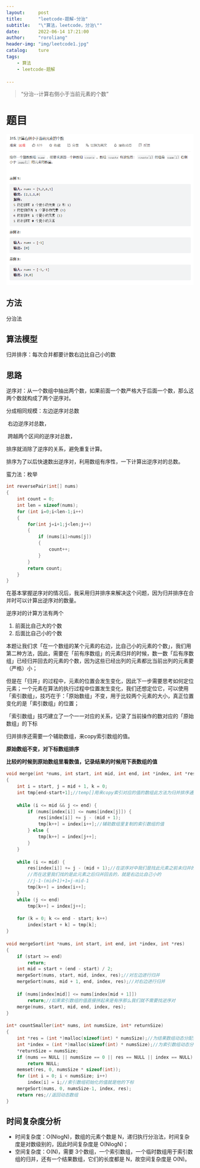 ```yaml
---
layout:		post
title:		"leetcode-题解-分治"
subtitle:	"\"算法，leetcode，分治\""
date:		2022-06-14 17:21:00
author:		"roroliang"
header-img:	"img/leetcode1.jpg"
catalog:	ture
tags:
    - 算法
    - leetcode-题解
    
---
```




> “分治--计算右侧小于当前元素的个数”









# 题目

![leetcode01](/img/leetcode/leetcode01.png)

## 方法

分治法

## 算法模型

归并排序：每次合并都要计数右边比自己小的数

## 思路

逆序对：从一个数组中抽出两个数，如果前面一个数严格大于后面一个数，那么这两个数就构成了两个逆序对。

分成相同规模：左边逆序对总数

​						   右边逆序对总数，

​							跨越两个区间的逆序对总数，

排序就消除了逆序的关系，避免重复计算。

排序为了以后快速数出逆序对，利用数组有序性，一下计算出逆序对的总数。

蛮力法：枚举

```c
int reversePair(int[] nums)
{
	int count = 0;
	int len = sizeof(nums);
    for (int i=0;i<len-1;i++)
    {
        for(int j=i+1;j<len;j++)
        {
            if (nums[i]>nums[j])
            {
                count++;
            }
        }
        return count;
    }
}
```

在基本掌握逆序对的情况后，我采用归并排序来解决这个问题，因为归并排序在合并时可以计算出逆序对的数量。

逆序对的计算方法有两个

1. 前面比自己大的个数
2. 后面比自己小的个数

本题让我们求「在一个数组的某个元素的右边，比自己小的元素的个数」，我们用第二种方法，因此，需要在「前有序数组」的元素归并的时候，数一数「后有序数组」已经归并回去的元素的个数，因为这些已经出列的元素都比当前出列的元素要（严格）小；

但是在「归并」的过程中，元素的位置会发生变化，因此下一步需要思考如何定位元素；一个元素在算法的执行过程中位置发生变化，我们还想定位它，可以使用「索引数组」，技巧在于：「原始数组」不变，用于比较两个元素的大小，真正位置变化的是「索引数组」的位置；

「索引数组」技巧建立了一个一一对应的关系，记录了当前操作的数对应的「原始数组」的下标

归并排序还需要一个辅助数组，来copy索引数组的值。

**原始数组不变，对下标数组排序**

**比较的时候到原始数组里看数值，记录结果的时候用下表数组的值**

```c
void merge(int *nums, int start, int mid, int end, int *index, int *res)
{
    int i = start, j = mid + 1, k = 0;
    int tmp[end-start+1];//temp[]用来copy索引对应的值的数组此方法为归并排序通用

    while (i <= mid && j <= end) {
        if (nums[index[i]] <= nums[index[j]]) {
            res[index[i]] += j - (mid + 1);
            tmp[k++] = index[i++];//辅助数组里复制的索引数组的值
        } else {
            tmp[k++] = index[j++];
        }
    }

    while (i <= mid) {
        res[index[i]] += j - (mid + 1);//在逆序对中我们是找此元素之前未归并的元素个数
        //而在这里我们找的是此元素之后归并回去的，就是右边比自己小的
        //j-1-(mid+1)+1=j-mid-1
        tmp[k++] = index[i++];
    }
    while (j <= end)
        tmp[k++] = index[j++];

    for (k = 0; k <= end - start; k++)
        index[start + k] = tmp[k];
}

void mergeSort(int *nums, int start, int end, int *index, int *res)
{
    if (start >= end)
        return;
    int mid = start + (end - start) / 2;
    mergeSort(nums, start, mid, index, res);//对左边进行归并
    mergeSort(nums, mid + 1, end, index, res);//对右边进行归并

    if (nums[index[mid]] <= nums[index[mid + 1]])
        return;//如果索引数组的值直接拼起来是有序那么我们就不需要找逆序对
    merge(nums, start, mid, end, index, res);
}

int* countSmaller(int* nums, int numsSize, int* returnSize)
{
    int *res = (int *)malloc(sizeof(int) * numsSize);//为结果数组动态分配空间
    int *index = (int *)malloc(sizeof(int) * numsSize);//为索引数组动态分配空间
    *returnSize = numsSize;
    if (nums == NULL || numsSize == 0 || res == NULL || index == NULL)
        return NULL;
    memset(res, 0, numsSize * sizeof(int));
    for (int i = 0; i < numsSize; i++)
        index[i] = i;//索引数组初始化的值就是他的下标
    mergeSort(nums, 0, numsSize-1, index, res);
    return res;//返回动态数组
}
```

## 时间复杂度分析

- 时间复杂度：O(Nlog⁡N)，数组的元素个数是 N，递归执行分治法，时间复杂度是对数级别的，因此时间复杂度是 O(Nlog⁡N)；
- 空间复杂度：O(N)，需要 3个数组，一个索引数组，一个临时数组用于索引数组的归并，还有一个结果数组，它们的长度都是 N，故空间复杂度是 O(N)。

